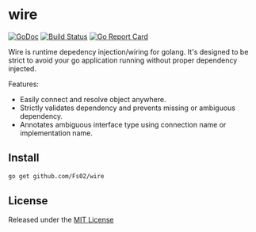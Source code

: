 # wire

[![GoDoc](https://godoc.org/github.com/Fs02/wire?status.svg)](https://godoc.org/github.com/Fs02/wire) [![Build Status](https://travis-ci.org/Fs02/wire.svg?branch=master)](https://travis-ci.org/Fs02/wire) [![Go Report Card](https://goreportcard.com/badge/github.com/Fs02/wire)](https://goreportcard.com/report/github.com/Fs02/wire)

Wire is runtime depedency injection/wiring for golang. It's designed to be strict to avoid your go application running without proper dependency injected.

Features:

- Easily connect and resolve object anywhere.
- Strictly validates dependency and prevents missing or ambiguous dependency.
- Annotates ambiguous interface type using connection name or implementation name.

## Install

```bash
go get github.com/Fs02/wire
```

## License

Released under the [MIT License](https://github.com/Fs02/grimoire/blob/master/LICENSE)
